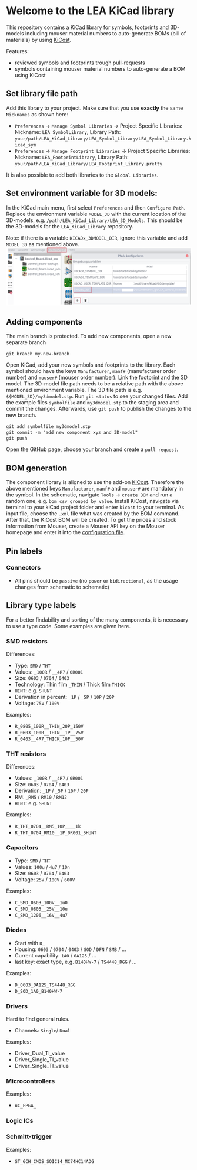 # Welcome to the LEA KiCad library

This repository contains a KiCad library for symbols, footprints and 3D-models including mouser material numbers to auto-generate BOMs (bill of materials) by using [KiCost](https://github.com/hildogjr/KiCost).

Features:
 * reviewed symbols and footprints trough pull-requests
 * symbols containing mouser material numbers to auto-generate a BOM using KiCost

## Set library file path
Add this library to your project. Make sure that you use **exactly** the same `Nicknames` as shown here:
 * `Preferences` -> `Manage Symbol Libraries` -> Project Specific Libraries: Nickname: `LEA_SymbolLibrary`, Library Path: `your/path/LEA_KiCad_Library/LEA_Symbol_Library/LEA_Symbol_Library.kicad_sym`
 * `Preferences` -> `Manage Footprint Libraries` -> Project Specific Libraries: Nickname: `LEA_FootprintLibrary`, Library Path: `your/path/LEA_KiCad_Library/LEA_Footprint_Library.pretty`

It is also possible to add both libraries to the `Global Libraries`.



## Set environment variable for 3D models:
In the KiCad main menu, first select `Preferences` and then `Configure Path`.
Replace the environment variable `MODEL_3D` with the current location of the 3D-models, e.g. `/path/LEA_KiCad_Library/LEA_3D_Models`. This should be the 3D-models for the `LEA_KiCad_Library` repository.

Note: if there is a variable `KICADx_3DMODEL_DIR`, ignore this variable and add `MODEL_3D` as mentioned above.
![](documentation/figures/3d_model_path_preferences.png)

## Adding components
The main branch is protected. To add new components, open a new separate branch
```
git branch my-new-branch
```
Open KiCad, add your new symbols and footprints to the library. Each symbol should have the keys `Manufacturer`, `manf#` (manufacturer order number) and `mouser#` (mouser order number). Link the footprint and the 3D model. The 3D-model file path needs to be a relative path with the above mentioned environment variable. The 3D file path is e.g. `${MODEL_3D}/my3dmodel.stp`. Run `git status` to see your changed files. Add the example files `symbolfile` and `my3dmodel.stp` to the staging area and commit the changes. Afterwards, use `git push` to publish the changes to the new branch. 
```
git add symbolfile my3dmodel.stp
git commit -m "add new component xyz and 3D-model"
git push
```
Open the GitHub page, choose your branch and create a `pull request`.

## BOM generation
The component library is aligned to use the add-on [KiCost](https://github.com/hildogjr/KiCost). Therefore the above mentioned keys `Manufacturer`, `manf#` and `mouser#` are mandatory in the symbol. In the schematic, navigate `Tools` -> `create BOM` and run a random one, e.g. `bom_csv_grouped_by_value`. Install KiCost, navigate via terminal to your kiCad project folder and enter `kicost` to your terminal. As input file, choose the `.xml` file what was created by the BOM command. After that, the KiCost BOM will be created. To get the prices and stock information from Mouser, create a Mouser API key on the Mouser homepage and enter it into the [configuration file](https://hildogjr.github.io/KiCost/docs/_build/singlehtml/index.html#configuration-file). 

## Pin labels
### Connectors
 * All pins should be `passive` (no `power` or `bidirectional`, as the usage changes from schematic to schematic)
 

## Library type labels
For a better findability and sorting of the many components, it is necessary to use a type code. Some examples are given here.
### SMD resistors
Differences:
 * Type: `SMD` / `THT`
 * Values: `_100R` / `__4R7` / `0R001`
 * Size: `0603` / `0704` / `0403`
 * Technology: Thin film `_THIN` / Thick film `THICK`
 * `HINT`: e.g. `SHUNT`
 * Derivation in percent: `_1P` / `_5P` / `10P` / `20P`
 * Voltage: `75V` / `100V`

Examples:
 * `R_0805_100R__THIN_20P_150V`
 * `R_0603_100R__THIN__1P__75V`
 * `R_0403__4R7_THICK_10P__50V`


### THT resistors
 Differences:
 * Values: `_100R` / `__4R7` / `0R001`
 * Size: `0603` / `0704` / `0403`
 * Derivation: `_1P` / `_5P` / `10P` / `20P`
 * RM: `_RM5` / `RM10` / `RM12`
 * `HINT`: e.g. `SHUNT`

 Examples:
 * `R_THT_0704__RM5_10P____1k`
 * `R_THT_0704_RM10__1P_0R001_SHUNT`

### Capacitors
 * Type: `SMD` / `THT`
 * Values: `100u` / `4u7` / `10n`
 * Size: `0603` / `0704` / `0403`
 * Voltage: `25V` / `100V` / `600V`

Examples:
 * `C_SMD_0603_100V__1u0`
 * `C_SMD_0805__25V__10u`
 * `C_SMD_1206__16V__4u7`

### Diodes
 * Start with `D_`
 * Housing: `0603` / `0704` / `0403` / `SOD` / `DFN` / `SMB` / ...
 * Current capability: `1A0` / `0A125` / ...
 * last key: exact type, e.g. `B140HW-7` / `TS4448_RGG` / ...     

Examples:
 * `D_0603_0A125_TS4448_RGG`
 * `D_SOD_1A0_B140HW-7`

### Drivers
Hard to find general rules.
 * Channels: `Single`/ `Dual`    

Examples:
 * Driver_Dual_TI_value
 * Driver_Single_TI_value
 * Driver_Single_TI_value

### Microcontrollers
Examples:
 * `uC_FPGA_`
 
 
### Logic ICs


### Schmitt-trigger
Examples:
 * `ST_6CH_CMOS_SOIC14_MC74HC14ADG`


